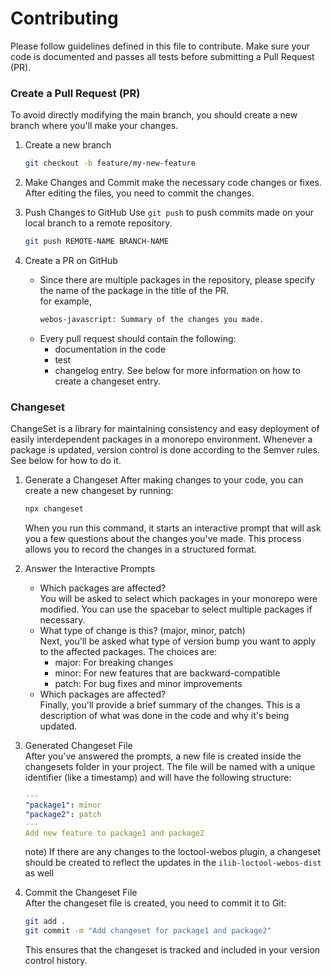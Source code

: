 # Contributing

Please follow guidelines defined in this file to contribute.
Make sure your code is documented and passes all tests before submitting a Pull Request (PR).

### Create a Pull Request (PR)
To avoid directly modifying the main branch, you should create a new branch where you'll make your changes.

1. Create a new branch
    ```bash
    git checkout -b feature/my-new-feature
    ```
2. Make Changes and Commit
make the necessary code changes or fixes. After editing the files, you need to commit the changes.

3. Push Changes to GitHub
Use `git push` to push commits made on your local branch to a remote repository.
    ```bash
    git push REMOTE-NAME BRANCH-NAME
    ```

4. Create a PR on GitHub 
    - Since there are multiple packages in the repository, please specify the name of the package in the title of the PR.  
    for example,
        ```bash
        webos-javascript: Summary of the changes you made.
        ```
    - Every pull request should contain the following:
        - documentation in the code
        - test
        - changelog entry. See below for more information on how to create a changeset entry.


### Changeset
ChangeSet is a library for maintaining consistency and easy deployment of easily interdependent packages in a monorepo environment. Whenever a package is updated, version control is done according to the Semver rules.
See below for how to do it.

1. Generate a Changeset
After making changes to your code, you can create a new changeset by running:
    ```bash
    npx changeset
    ```
    When you run this command, it starts an interactive prompt that will ask you a few questions about the changes you've made. This process allows you to record the changes in a structured format.

2. Answer the Interactive Prompts 
    - Which packages are affected?   
   You will be asked to select which packages in your monorepo were modified. You can use the spacebar to select multiple packages if necessary.
    - What type of change is this? (major, minor, patch)  
   Next, you'll be asked what type of version bump you want to apply to the affected packages. The choices are:
        - major: For breaking changes
        - minor: For new features that are backward-compatible
         - patch: For bug fixes and minor improvements
    - Which packages are affected?  
    Finally, you'll provide a brief summary of the changes. This is a description of what was done in the code and why it's being updated.

3. Generated Changeset File  
After you've answered the prompts, a new file is created inside the changesets folder in your project. The file will be named with a unique identifier (like a timestamp) and will have the following structure:

    ```yml
    ---
    "package1": minor
    "package2": patch
    ---
    Add new feature to package1 and package2
    ```
    note) 
    If there are any changes to the loctool-webos plugin, a changeset should be created to reflect the updates in the `ilib-loctool-webos-dist` as well

4. Commit the Changeset File  
After the changeset file is created, you need to commit it to Git:

    ```bash
    git add .
    git commit -m "Add changeset for package1 and package2"
    ```
    This ensures that the changeset is tracked and included in your version control history.